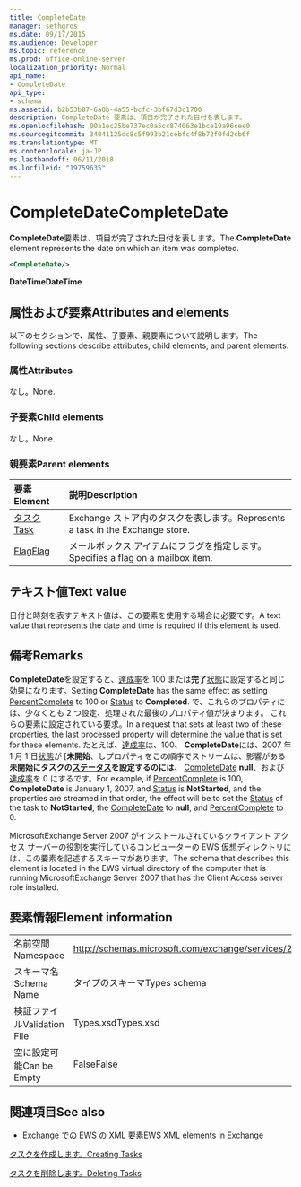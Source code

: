 ```yaml
---
title: CompleteDate
manager: sethgros
ms.date: 09/17/2015
ms.audience: Developer
ms.topic: reference
ms.prod: office-online-server
localization_priority: Normal
api_name:
- CompleteDate
api_type:
- schema
ms.assetid: b2b53b87-6a0b-4a55-bcfc-3bf67d3c1700
description: CompleteDate 要素は、項目が完了された日付を表します。
ms.openlocfilehash: 00a1ec25be737ec0a5cc874063e1bce19a96cee0
ms.sourcegitcommit: 34041125dc8c5f993b21cebfc4f8b72f0fd2cb6f
ms.translationtype: MT
ms.contentlocale: ja-JP
ms.lasthandoff: 06/11/2018
ms.locfileid: "19759635"
---
```

# <a name="completedate"></a><span data-ttu-id="7c87c-103">CompleteDate</span><span class="sxs-lookup"><span data-stu-id="7c87c-103">CompleteDate</span></span>

<span data-ttu-id="7c87c-104">**CompleteDate**要素は、項目が完了された日付を表します。</span><span class="sxs-lookup"><span data-stu-id="7c87c-104">The **CompleteDate** element represents the date on which an item was completed.</span></span> 
  
```xml
<CompleteDate/>
```

 <span data-ttu-id="7c87c-105">**DateTime**</span><span class="sxs-lookup"><span data-stu-id="7c87c-105">**DateTime**</span></span>
## <a name="attributes-and-elements"></a><span data-ttu-id="7c87c-106">属性および要素</span><span class="sxs-lookup"><span data-stu-id="7c87c-106">Attributes and elements</span></span>

<span data-ttu-id="7c87c-107">以下のセクションで、属性、子要素、親要素について説明します。</span><span class="sxs-lookup"><span data-stu-id="7c87c-107">The following sections describe attributes, child elements, and parent elements.</span></span>
  
### <a name="attributes"></a><span data-ttu-id="7c87c-108">属性</span><span class="sxs-lookup"><span data-stu-id="7c87c-108">Attributes</span></span>

<span data-ttu-id="7c87c-109">なし。</span><span class="sxs-lookup"><span data-stu-id="7c87c-109">None.</span></span>
  
### <a name="child-elements"></a><span data-ttu-id="7c87c-110">子要素</span><span class="sxs-lookup"><span data-stu-id="7c87c-110">Child elements</span></span>

<span data-ttu-id="7c87c-111">なし。</span><span class="sxs-lookup"><span data-stu-id="7c87c-111">None.</span></span>
  
### <a name="parent-elements"></a><span data-ttu-id="7c87c-112">親要素</span><span class="sxs-lookup"><span data-stu-id="7c87c-112">Parent elements</span></span>

|<span data-ttu-id="7c87c-113">**要素**</span><span class="sxs-lookup"><span data-stu-id="7c87c-113">**Element**</span></span>|<span data-ttu-id="7c87c-114">**説明**</span><span class="sxs-lookup"><span data-stu-id="7c87c-114">**Description**</span></span>|
|:-----|:-----|
|[<span data-ttu-id="7c87c-115">タスク</span><span class="sxs-lookup"><span data-stu-id="7c87c-115">Task</span></span>](task.md) <br/> |<span data-ttu-id="7c87c-116">Exchange ストア内のタスクを表します。</span><span class="sxs-lookup"><span data-stu-id="7c87c-116">Represents a task in the Exchange store.</span></span>  <br/> |
|[<span data-ttu-id="7c87c-117">Flag</span><span class="sxs-lookup"><span data-stu-id="7c87c-117">Flag</span></span>](flag.md) <br/> |<span data-ttu-id="7c87c-118">メールボックス アイテムにフラグを指定します。</span><span class="sxs-lookup"><span data-stu-id="7c87c-118">Specifies a flag on a mailbox item.</span></span>  <br/> |
   
## <a name="text-value"></a><span data-ttu-id="7c87c-119">テキスト値</span><span class="sxs-lookup"><span data-stu-id="7c87c-119">Text value</span></span>

<span data-ttu-id="7c87c-120">日付と時刻を表すテキスト値は、この要素を使用する場合に必要です。</span><span class="sxs-lookup"><span data-stu-id="7c87c-120">A text value that represents the date and time is required if this element is used.</span></span>
  
## <a name="remarks"></a><span data-ttu-id="7c87c-121">備考</span><span class="sxs-lookup"><span data-stu-id="7c87c-121">Remarks</span></span>

<span data-ttu-id="7c87c-122">**CompleteDate**を設定すると、[達成率](percentcomplete.md)を 100 または**完了**[状態](status.md)に設定すると同じ効果になります。</span><span class="sxs-lookup"><span data-stu-id="7c87c-122">Setting **CompleteDate** has the same effect as setting [PercentComplete](percentcomplete.md) to 100 or [Status](status.md) to **Completed**.</span></span> <span data-ttu-id="7c87c-123">で、これらのプロパティには、少なくとも 2 つ設定、処理された最後のプロパティ値が決まります。 これらの要素に設定されている要求。</span><span class="sxs-lookup"><span data-stu-id="7c87c-123">In a request that sets at least two of these properties, the last processed property will determine the value that is set for these elements.</span></span> <span data-ttu-id="7c87c-124">たとえば、[達成率](percentcomplete.md)は、100、 **CompleteDate**には、2007 年 1 月 1 日[状態](status.md)が [**未開始**、しプロパティをこの順序でストリームは、影響がある**未開始にタスクの[ステータス](status.md)を設定するのには**、 [CompleteDate](completedate.md) **null**、および[達成率](percentcomplete.md)を 0 にするです。</span><span class="sxs-lookup"><span data-stu-id="7c87c-124">For example, if [PercentComplete](percentcomplete.md) is 100, **CompleteDate** is January 1, 2007, and [Status](status.md) is **NotStarted**, and the properties are streamed in that order, the effect will be to set the [Status](status.md) of the task to **NotStarted**, the [CompleteDate](completedate.md) to **null**, and [PercentComplete](percentcomplete.md) to 0.</span></span> 
  
<span data-ttu-id="7c87c-125">MicrosoftExchange Server 2007 がインストールされているクライアント アクセス サーバーの役割を実行しているコンピューターの EWS 仮想ディレクトリには、この要素を記述するスキーマがあります。</span><span class="sxs-lookup"><span data-stu-id="7c87c-125">The schema that describes this element is located in the EWS virtual directory of the computer that is running MicrosoftExchange Server 2007 that has the Client Access server role installed.</span></span>
  
## <a name="element-information"></a><span data-ttu-id="7c87c-126">要素情報</span><span class="sxs-lookup"><span data-stu-id="7c87c-126">Element information</span></span>

|||
|:-----|:-----|
|<span data-ttu-id="7c87c-127">名前空間</span><span class="sxs-lookup"><span data-stu-id="7c87c-127">Namespace</span></span>  <br/> |http://schemas.microsoft.com/exchange/services/2006/types  <br/> |
|<span data-ttu-id="7c87c-128">スキーマ名</span><span class="sxs-lookup"><span data-stu-id="7c87c-128">Schema Name</span></span>  <br/> |<span data-ttu-id="7c87c-129">タイプのスキーマ</span><span class="sxs-lookup"><span data-stu-id="7c87c-129">Types schema</span></span>  <br/> |
|<span data-ttu-id="7c87c-130">検証ファイル</span><span class="sxs-lookup"><span data-stu-id="7c87c-130">Validation File</span></span>  <br/> |<span data-ttu-id="7c87c-131">Types.xsd</span><span class="sxs-lookup"><span data-stu-id="7c87c-131">Types.xsd</span></span>  <br/> |
|<span data-ttu-id="7c87c-132">空に設定可能</span><span class="sxs-lookup"><span data-stu-id="7c87c-132">Can be Empty</span></span>  <br/> |<span data-ttu-id="7c87c-133">False</span><span class="sxs-lookup"><span data-stu-id="7c87c-133">False</span></span>  <br/> |
   
## <a name="see-also"></a><span data-ttu-id="7c87c-134">関連項目</span><span class="sxs-lookup"><span data-stu-id="7c87c-134">See also</span></span>



- [<span data-ttu-id="7c87c-135">Exchange での EWS の XML 要素</span><span class="sxs-lookup"><span data-stu-id="7c87c-135">EWS XML elements in Exchange</span></span>](ews-xml-elements-in-exchange.md)


[<span data-ttu-id="7c87c-136">タスクを作成します。</span><span class="sxs-lookup"><span data-stu-id="7c87c-136">Creating Tasks</span></span>](http://msdn.microsoft.com/library/0ef97334-e8a0-4f67-a23a-dd9e2bbad49f%28Office.15%29.aspx)
  
[<span data-ttu-id="7c87c-137">タスクを削除します。</span><span class="sxs-lookup"><span data-stu-id="7c87c-137">Deleting Tasks</span></span>](http://msdn.microsoft.com/library/a3d7e25f-8a35-4901-b1d9-d31f418ab340%28Office.15%29.aspx)

